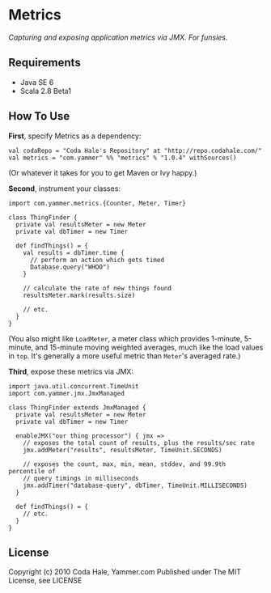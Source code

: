 Metrics
=======

*Capturing and exposing application metrics via JMX. For funsies.*

Requirements
------------

* Java SE 6
* Scala 2.8 Beta1


How To Use
----------

**First**, specify Metrics as a dependency:

    val codaRepo = "Coda Hale's Repository" at "http://repo.codahale.com/"
    val metrics = "com.yammer" %% "metrics" % "1.0.4" withSources()

(Or whatever it takes for you to get Maven or Ivy happy.)

**Second**, instrument your classes:

    import com.yammer.metrics.{Counter, Meter, Timer}
    
    class ThingFinder {
      private val resultsMeter = new Meter
      private val dbTimer = new Timer
      
      def findThings() = {
        val results = dbTimer.time {
          // perform an action which gets timed
          Database.query("WHOO")
        }
        
        // calculate the rate of new things found
        resultsMeter.mark(results.size)
        
        // etc.
      }
    }

(You also might like `LoadMeter`, a meter class which provides 1-minute,
5-minute, and 15-minute moving weighted averages, much like the load values in
`top`. It's generally a more useful metric than `Meter`'s averaged rate.)

**Third**, expose these metrics via JMX:
    
    import java.util.concurrent.TimeUnit
    import com.yammer.jmx.JmxManaged
    
    class ThingFinder extends JmxManaged {
      private val resultsMeter = new Meter
      private val dbTimer = new Timer
      
      enableJMX("our thing processor") { jmx =>
        // exposes the total count of results, plus the results/sec rate
        jmx.addMeter("results", resultsMeter, TimeUnit.SECONDS)
        
        // exposes the count, max, min, mean, stddev, and 99.9th percentile of
        // query timings in milliseconds
        jmx.addTimer("database-query", dbTimer, TimeUnit.MILLISECONDS)
      }
      
      def findThings() = {
        // etc.
      }
    }


License
-------

Copyright (c) 2010 Coda Hale, Yammer.com
Published under The MIT License, see LICENSE